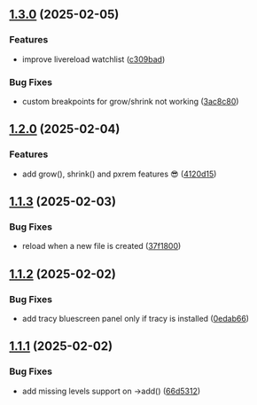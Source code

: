 ## [1.3.0](https://github.com/baumrock/RockDevTools/compare/v1.2.0...v1.3.0) (2025-02-05)


### Features

* improve livereload watchlist ([c309bad](https://github.com/baumrock/RockDevTools/commit/c309bad9fe568846f66d4cc650f4d6f2a87ac6df))


### Bug Fixes

* custom breakpoints for grow/shrink not working ([3ac8c80](https://github.com/baumrock/RockDevTools/commit/3ac8c80a8dd37078c519d53e3ed95206272e06f9))

## [1.2.0](https://github.com/baumrock/RockDevTools/compare/v1.1.3...v1.2.0) (2025-02-04)


### Features

* add grow(), shrink() and pxrem features 😎 ([4120d15](https://github.com/baumrock/RockDevTools/commit/4120d15d9fe3bd5bdcaa7ed0e3bd7d66d99947fc))

## [1.1.3](https://github.com/baumrock/RockDevTools/compare/v1.1.2...v1.1.3) (2025-02-03)


### Bug Fixes

* reload when a new file is created ([37f1800](https://github.com/baumrock/RockDevTools/commit/37f1800b0a68a0e521989dfa713e94e0f45a6330))

## [1.1.2](https://github.com/baumrock/RockDevTools/compare/v1.1.1...v1.1.2) (2025-02-02)


### Bug Fixes

* add tracy bluescreen panel only if tracy is installed ([0edab66](https://github.com/baumrock/RockDevTools/commit/0edab668deaf6999bdd971de2c2583c20e5c9a09))

## [1.1.1](https://github.com/baumrock/RockDevTools/compare/v1.1.0...v1.1.1) (2025-02-02)


### Bug Fixes

* add missing levels support on ->add() ([66d5312](https://github.com/baumrock/RockDevTools/commit/66d5312cfb0a8445c96bb2f910c37b4f49f19b6e))

